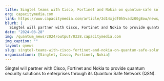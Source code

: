 ```yaml
---
title: Singtel teams with Cisco, Fortinet and Nokia on quantum-safe solutions
org: capacitymedia.com
link: https://www.capacitymedia.com/article/2d14xjdf0h5vadz00g8ow/news/singtel-teams-with-cisco-fortinet-and-nokia-on-quantum-safe-solutions
blurb: |
  Singtel will partner with Cisco, Fortinet and Nokia to provide quantum security solutions to enterprises through its Quantum Safe Network (QSN).
date: "2024-03-28"
img: /quantum_news/2024/output/0328.capacitymedia.com
img_caption: ""
layout: qnews
slug: singtel-teams-with-cisco-fortinet-and-nokia-on-quantum-safe-solutions
organizations: [Singtel, Cisco, Fortinet, Nokia]
---
```


Singtel will partner with Cisco, Fortinet and Nokia to provide quantum security solutions to enterprises through its Quantum Safe Network (QSN).
